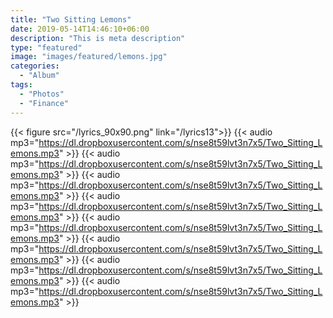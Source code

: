 ```yaml
---
title: "Two Sitting Lemons"
date: 2019-05-14T14:46:10+06:00
description: "This is meta description"
type: "featured"
image: "images/featured/lemons.jpg"
categories: 
  - "Album"
tags:
  - "Photos"
  - "Finance"
---
```

{{< figure src="/lyrics_90x90.png" link="/lyrics13">}}
{{< audio mp3="https://dl.dropboxusercontent.com/s/nse8t59lvt3n7x5/Two_Sitting_Lemons.mp3" >}}
{{< audio mp3="https://dl.dropboxusercontent.com/s/nse8t59lvt3n7x5/Two_Sitting_Lemons.mp3" >}}
{{< audio mp3="https://dl.dropboxusercontent.com/s/nse8t59lvt3n7x5/Two_Sitting_Lemons.mp3" >}}
{{< audio mp3="https://dl.dropboxusercontent.com/s/nse8t59lvt3n7x5/Two_Sitting_Lemons.mp3" >}}
{{< audio mp3="https://dl.dropboxusercontent.com/s/nse8t59lvt3n7x5/Two_Sitting_Lemons.mp3" >}}
{{< audio mp3="https://dl.dropboxusercontent.com/s/nse8t59lvt3n7x5/Two_Sitting_Lemons.mp3" >}}
{{< audio mp3="https://dl.dropboxusercontent.com/s/nse8t59lvt3n7x5/Two_Sitting_Lemons.mp3" >}}
{{< audio mp3="https://dl.dropboxusercontent.com/s/nse8t59lvt3n7x5/Two_Sitting_Lemons.mp3" >}}

